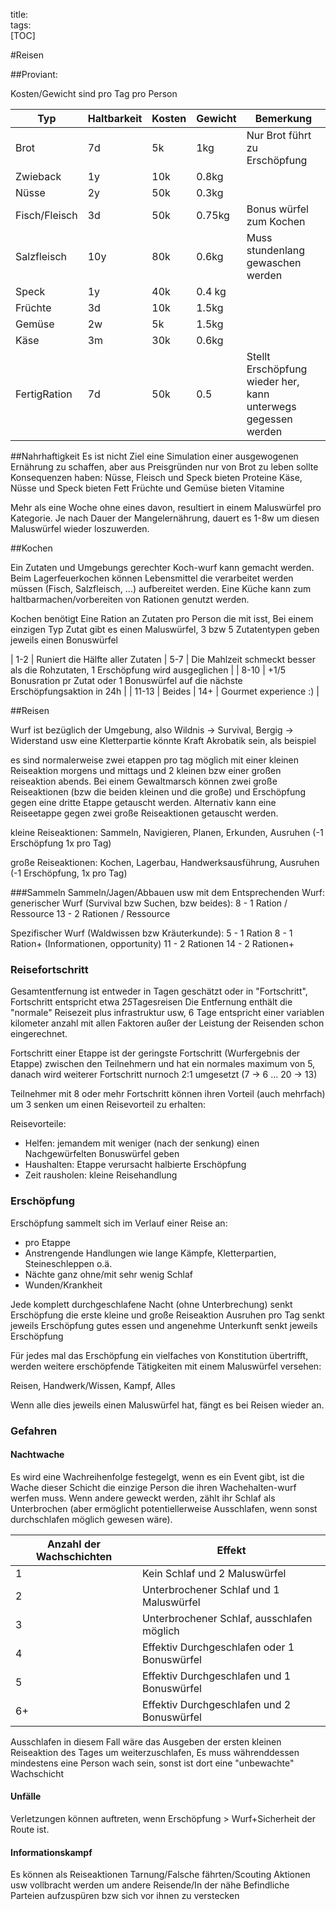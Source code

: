 title:   
tags:   
[TOC]

#Reisen

##Proviant:

Kosten/Gewicht sind pro Tag pro Person

|Typ|Haltbarkeit|Kosten| Gewicht| Bemerkung |
|-|-|-|-|-|
|Brot| 7d | 5k | 1kg | Nur Brot führt zu Erschöpfung |
|Zwieback| 1y | 10k | 0.8kg ||
|Nüsse| 2y |  50k | 0.3kg ||
|Fisch/Fleisch| 3d | 50k | 0.75kg | Bonus würfel zum Kochen |
|Salzfleisch| 10y | 80k| 0.6kg| Muss stundenlang gewaschen werden |
|Speck| 1y | 40k | 0.4 kg||
|Früchte | 3d | 10k | 1.5kg ||
|Gemüse | 2w | 5k | 1.5kg ||
|Käse| 3m | 30k | 0.6kg ||
|FertigRation| 7d | 50k | 0.5 | Stellt Erschöpfung wieder her, kann unterwegs gegessen werden|

##Nahrhaftigkeit
Es ist nicht Ziel eine Simulation einer ausgewogenen Ernährung zu schaffen, aber aus Preisgründen nur von Brot zu leben sollte Konsequenzen haben:
Nüsse, Fleisch und Speck bieten Proteine
Käse, Nüsse und Speck bieten Fett
Früchte und Gemüse bieten Vitamine

Mehr als eine Woche ohne eines davon, resultiert in einem Maluswürfel pro Kategorie. Je nach Dauer der Mangelernährung, dauert es 1-8w um diesen Maluswürfel wieder loszuwerden.


##Kochen

Ein Zutaten und Umgebungs gerechter Koch-wurf kann gemacht werden.
Beim Lagerfeuerkochen können Lebensmittel die verarbeitet werden müssen (Fisch, Salzfleisch, ...) aufbereitet werden. 
Eine Küche kann zum haltbarmachen/vorbereiten von Rationen genutzt werden.

Kochen benötigt Eine Ration an Zutaten pro Person die mit isst, Bei einem einzigen Typ Zutat gibt es einen Maluswürfel, 3 bzw 5 Zutatentypen geben jeweils einen Bonuswürfel

| 1-2 | Runiert die Hälfte aller Zutaten 
| 5-7 | Die Mahlzeit schmeckt besser als die Rohzutaten, 1 Erschöpfung wird ausgeglichen |
| 8-10 | +1/5 Bonusration pr Zutat oder 1 Bonuswürfel auf die nächste Erschöpfungsaktion in 24h |
| 11-13 | Beides
| 14+ | Gourmet experience :) |

##Reisen

Wurf ist bezüglich der Umgebung, also Wildnis -> Survival, Bergig -> Widerstand usw
eine Kletterpartie könnte Kraft Akrobatik sein, als beispiel

es sind normalerweise zwei etappen pro tag möglich mit einer kleinen Reiseaktion morgens und mittags und 2 kleinen bzw einer großen reiseaktion abends.
Bei einem Gewaltmarsch können zwei große Reiseaktionen (bzw die beiden kleinen und die große) und Erschöpfung gegen eine dritte Etappe getauscht werden. Alternativ kann eine Reiseetappe gegen zwei große Reiseaktionen getauscht werden.

kleine Reiseaktionen:
Sammeln, Navigieren, Planen, Erkunden, Ausruhen (-1 Erschöpfung 1x pro Tag)

große Reiseaktionen: 
Kochen, Lagerbau, Handwerksausführung, Ausruhen (-1 Erschöpfung, 1x pro Tag)

###Sammeln
Sammeln/Jagen/Abbauen usw mit dem Entsprechenden Wurf:
generischer Wurf (Survival bzw Suchen, bzw beides): 
8 - 1 Ration / Ressource
13 - 2 Rationen / Ressource

Spezifischer Wurf (Waldwissen bzw Kräuterkunde):
5 - 1 Ration
8 - 1 Ration+   (Informationen, opportunity)
11 - 2 Rationen
14 - 2 Rationen+ 


### Reisefortschritt

Gesamtentfernung ist entweder in Tagen geschätzt oder in "Fortschritt", Fortschritt entspricht etwa 2*5*Tagesreisen
Die Entfernung enthält die "normale" Reisezeit plus infrastruktur usw, 6 Tage entspricht einer variablen kilometer anzahl mit allen Faktoren außer der Leistung der Reisenden schon eingerechnet.

Fortschritt einer Etappe ist der geringste Fortschritt (Wurfergebnis der Etappe) zwischen den Teilnehmern und hat ein normales maximum von 5, danach wird weiterer Fortschritt nurnoch 2:1 umgesetzt (7 -> 6 ... 20 -> 13)

Teilnehmer mit 8 oder mehr Fortschritt können ihren Vorteil (auch mehrfach) um 3 senken um einen Reisevorteil zu erhalten:

Reisevorteile:

 - Helfen: jemandem mit weniger (nach der senkung) einen Nachgewürfelten Bonuswürfel geben
 - Haushalten: Etappe verursacht halbierte Erschöpfung
 - Zeit rausholen: kleine Reisehandlung

### Erschöpfung

Erschöpfung sammelt sich im Verlauf einer Reise an: 
 - pro Etappe
 - Anstrengende Handlungen wie lange Kämpfe, Kletterpartien, Steineschleppen o.ä.
 - Nächte ganz ohne/mit sehr wenig Schlaf 
 - Wunden/Krankheit

Jede komplett durchgeschlafene Nacht (ohne Unterbrechung) senkt Erschöpfung
die erste kleine und große Reiseaktion Ausruhen pro Tag senkt jeweils Erschöpfung
gutes essen und angenehme Unterkunft senkt jeweils Erschöpfung

Für jedes mal das Erschöpfung ein vielfaches von Konstitution übertrifft, werden weitere erschöpfende Tätigkeiten mit einem Maluswürfel versehen:

Reisen, Handwerk/Wissen, Kampf, Alles

Wenn alle dies jeweils einen Maluswürfel hat, fängt es bei Reisen wieder an.

### Gefahren
#### Nachtwache

Es wird eine Wachreihenfolge festegelgt, wenn es ein Event gibt, ist die Wache dieser Schicht die einzige Person die ihren Wachehalten-wurf werfen muss.
Wenn andere geweckt werden, zählt ihr Schlaf als Unterbrochen (aber ermöglicht potentiellerweise Ausschlafen, wenn sonst durchschlafen möglich gewesen wäre).

|Anzahl der Wachschichten | Effekt |
|-|-|
|1| Kein Schlaf und 2 Maluswürfel|
|2| Unterbrochener Schlaf und 1 Maluswürfel|
|3| Unterbrochener Schlaf, ausschlafen möglich|
|4| Effektiv Durchgeschlafen oder 1 Bonuswürfel|
|5| Effektiv Durchgeschlafen und 1 Bonuswürfel|
|6+| Effektiv Durchgeschlafen und 2 Bonuswürfel

Ausschlafen in diesem Fall wäre das Ausgeben der ersten kleinen Reiseaktion des Tages um weiterzuschlafen, Es muss währenddessen mindestens eine Person wach sein, sonst ist dort eine "unbewachte" Wachschicht

#### Unfälle
Verletzungen können auftreten, wenn Erschöpfung > Wurf+Sicherheit der Route ist.

#### Informationskampf
Es können als Reiseaktionen Tarnung/Falsche fährten/Scouting Aktionen usw vollbracht werden um andere Reisende/In der nähe Befindliche Parteien aufzuspüren bzw sich vor ihnen zu verstecken